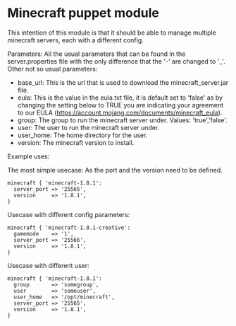 Minecraft puppet module
=======================

This intention of this module is that it should be able to manage multiple minecraft servers, each with a different config.

Parameters:
All the usual parameters that can be found in the server.properties file with the only difference that the '-' are changed to '_'.
Other not so usual parameters:
- base_url:
  This is the url that is used to download the minecraft_server.jar file.
- eula:
  This is the value in the eula.txt file, it is default set to 'false' as by changing the setting below to TRUE you are indicating your agreement to our EULA (https://account.mojang.com/documents/minecraft_eula).
- group:
  The group to run the minecraft server under.
  Values: 'true','false'.
- user:
  The user to run the minecraft server under.
- user_home:
  The home directory for the user.
- version:
  The minecraft version to install.

Example uses:

The most simple usecase:
As the port and the version need to be defined.

```puppet
minecraft { 'minecraft-1.8.1':
  server_port => '25565',
  version     => '1.8.1',
}
```

Usecase with different config parameters:

```puppet
minecraft { 'minecraft-1.8.1-creative':
  gamemode    => '1',
  server_port => '25566',
  version     => '1.8.1',
}
```

Usecase with different user:

```puppet
minecraft { 'minecraft-1.8.1':
  group       => 'somegroup',
  user        => 'someuser',
  user_home   => '/opt/minecraft',
  server_port => '25565',
  version     => '1.8.1',
}
```